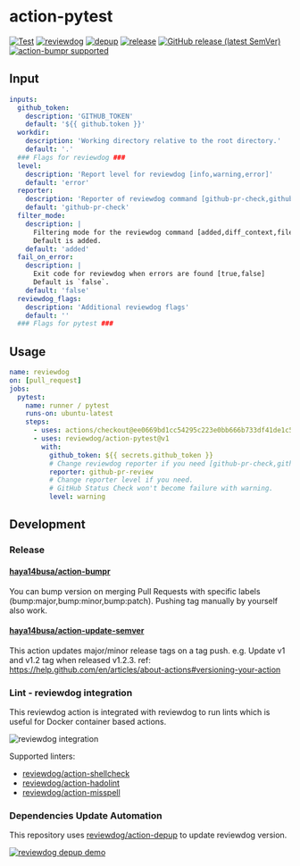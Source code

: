 # action-pytest

[![Test](https://github.com/reviewdog/action-pytest/workflows/Test/badge.svg)](https://github.com/reviewdog/action-pytest/actions?query=workflow%3ATest)
[![reviewdog](https://github.com/reviewdog/action-pytest/workflows/reviewdog/badge.svg)](https://github.com/reviewdog/action-pytest/actions?query=workflow%3Areviewdog)
[![depup](https://github.com/reviewdog/action-pytest/workflows/depup/badge.svg)](https://github.com/reviewdog/action-pytest/actions?query=workflow%3Adepup)
[![release](https://github.com/reviewdog/action-pytest/workflows/release/badge.svg)](https://github.com/reviewdog/action-pytest/actions?query=workflow%3Arelease)
[![GitHub release (latest SemVer)](https://img.shields.io/github/v/release/reviewdog/action-pytest?logo=github&sort=semver)](https://github.com/reviewdog/action-pytest/releases)
[![action-bumpr supported](https://img.shields.io/badge/bumpr-supported-ff69b4?logo=github&link=https://github.com/haya14busa/action-bumpr)](https://github.com/haya14busa/action-bumpr)

## Input

<!-- TODO: update -->
```yaml
inputs:
  github_token:
    description: 'GITHUB_TOKEN'
    default: '${{ github.token }}'
  workdir:
    description: 'Working directory relative to the root directory.'
    default: '.'
  ### Flags for reviewdog ###
  level:
    description: 'Report level for reviewdog [info,warning,error]'
    default: 'error'
  reporter:
    description: 'Reporter of reviewdog command [github-pr-check,github-check,github-pr-review].'
    default: 'github-pr-check'
  filter_mode:
    description: |
      Filtering mode for the reviewdog command [added,diff_context,file,nofilter].
      Default is added.
    default: 'added'
  fail_on_error:
    description: |
      Exit code for reviewdog when errors are found [true,false]
      Default is `false`.
    default: 'false'
  reviewdog_flags:
    description: 'Additional reviewdog flags'
    default: ''
  ### Flags for pytest ###
```

## Usage

```yaml
name: reviewdog
on: [pull_request]
jobs:
  pytest:
    name: runner / pytest
    runs-on: ubuntu-latest
    steps:
      - uses: actions/checkout@ee0669bd1cc54295c223e0bb666b733df41de1c5 # v2.7.0
      - uses: reviewdog/action-pytest@v1
        with:
          github_token: ${{ secrets.github_token }}
          # Change reviewdog reporter if you need [github-pr-check,github-check,github-pr-review].
          reporter: github-pr-review
          # Change reporter level if you need.
          # GitHub Status Check won't become failure with warning.
          level: warning
```

## Development

### Release

#### [haya14busa/action-bumpr](https://github.com/haya14busa/action-bumpr)
You can bump version on merging Pull Requests with specific labels (bump:major,bump:minor,bump:patch).
Pushing tag manually by yourself also work.

#### [haya14busa/action-update-semver](https://github.com/haya14busa/action-update-semver)

This action updates major/minor release tags on a tag push. e.g. Update v1 and v1.2 tag when released v1.2.3.
ref: https://help.github.com/en/articles/about-actions#versioning-your-action

### Lint - reviewdog integration

This reviewdog action is integrated with reviewdog to run lints
which is useful for Docker container based actions.

![reviewdog integration](https://user-images.githubusercontent.com/3797062/72735107-7fbb9600-3bde-11ea-8087-12af76e7ee6f.png)

Supported linters:

- [reviewdog/action-shellcheck](https://github.com/reviewdog/action-shellcheck)
- [reviewdog/action-hadolint](https://github.com/reviewdog/action-hadolint)
- [reviewdog/action-misspell](https://github.com/reviewdog/action-misspell)

### Dependencies Update Automation
This repository uses [reviewdog/action-depup](https://github.com/reviewdog/action-depup) to update
reviewdog version.

[![reviewdog depup demo](https://user-images.githubusercontent.com/3797062/73154254-170e7500-411a-11ea-8211-912e9de7c936.png)](https://github.com/reviewdog/action-pytest/pull/6)
